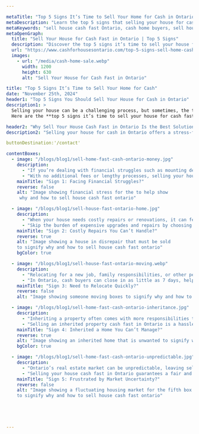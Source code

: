 ```yaml
---

metaTitle: "Top 5 Signs It’s Time to Sell Your Home for Cash in Ontario"
metaDescription: "Learn the top 5 signs that selling your house for cash in Ontario is the fastest and easiest option. Skip the hassle and sell your house cash fast Ontario."
metaKeywords: "sell house cash fast Ontario, cash home buyers, sell house as-is Ontario"
metaOpenGraph:
  title: "Sell Your House for Cash Fast in Ontario | Top 5 Signs"
  description: "Discover the top 5 signs it’s time to sell your house for cash in Ontario. Avoid the hassle of repairs, staging, and waiting—sell your house cash fast and stress-free."
  url: "https://www.cashforhousesontario.com/top-5-signs-sell-home-cash"
  images:
    - url: "/media/cash-home-sale.webp"
      width: 1200
      height: 630
      alt: "Sell Your House for Cash Fast in Ontario"

title: "Top 5 Signs It’s Time to Sell Your Home for Cash"
date: "November 25th, 2024"
header1: "Top 5 Signs You Should Sell Your House for Cash in Ontario"
description1: >
  Selling your house can be a challenging process, but sometimes, the traditional real estate market isn’t the best option. For homeowners looking for speed, convenience, and certainty, selling your house for cash can be the perfect solution. Ontario residents facing financial struggles, tight timelines, or properties in need of extensive repairs are turning to cash buyers for a stress-free alternative. 
  Here are the **top 5 signs it’s time to sell your house for cash fast in Ontario.**

header2: "Why Sell Your House Cash Fast in Ontario Is the Best Solution"
description2: "Selling your house for cash in Ontario offers a stress-free, fast, and reliable solution for homeowners facing various challenges. Whether you’re dealing with financial struggles, costly repairs, or the need to relocate quickly, cash buyers provide an efficient alternative to traditional real estate methods. By choosing to sell your house cash fast in Ontario, you can avoid the unpredictability of the market, eliminate extra costs, and enjoy a seamless, hassle-free transaction. Don't let delays hold you back—embrace the convenience and speed of a cash sale today and move forward with confidence."

buttonDestination:'/contact'

contentBoxes:
  - image: "/blogs/blog1/sell-home-fast-cash-ontario-money.jpg"
    description: 
      - "If you’re dealing with financial struggles such as mounting debt, foreclosure threats, or an unexpected loss of income, selling your house for cash can be a much-needed lifeline. Cash buyers in Ontario are known for their ability to close quickly, providing you with fast access to funds during critical times."
      - "With no additional fees or lengthy processes, selling your house cash fast in Ontario ensures a stress-free way to regain financial stability without the hassle of traditional real estate transactions."
    mainTitle: "Sign 1: Facing Financial Struggles?"
    reverse: false
    alt: "Image showing financial stress for the to help show
     why and how to sell house cash fast ontario"

  - image: "/blogs/blog1/sell-house-fast-ontario-home.jpg"
    description: 
      - "When your house needs costly repairs or renovations, it can feel like an uphill battle to make it market-ready. If you don’t have the resources or time to address major issues, selling your home as-is to a cash buyer is the perfect solution."
      - "Skip the burden of expensive upgrades and repairs by choosing to sell your house cash fast in Ontario. Cash buyers specialize in purchasing homes in any condition, saving you time and money while offering a fair price for your property."
    mainTitle: "Sign 2: Costly Repairs You Can’t Handle?"
    reverse: true
    alt: "Image showing a house in disrepair that must be sold
    to signify why and how to sell house cash fast ontario"
    bgColor: true

  - image: "/blogs/blog1/sell-house-fast-ontario-moving.webp"
    description: 
      - "Relocating for a new job, family responsibilities, or other personal reasons often comes with tight timelines. Selling your home the traditional way can add unnecessary stress and delays to the process. Opting for a fast cash sale allows you to move on quickly without the worry of leaving an unsold property behind."
      - "In Ontario, cash buyers can close in as little as 7 days, helping you sell your house cash fast and focus on starting fresh in your new location without any lingering obligations."
    mainTitle: "Sign 3: Need to Relocate Quickly?"
    reverse: false
    alt: "Image showing someone moving boxes to signify why and how to sell house cash fast ontario"

  - image: "/blogs/blog1/sell-home-fast-cash-ontario-inheritance.jpg"
    description: 
      - "Inheriting a property often comes with more responsibilities than expected, from maintenance and repairs to dealing with legal or financial matters. If the inherited home is far from your current residence or feels like a burden, selling it for cash can simplify your life."
      - "Selling an inherited property cash fast in Ontario is a hassle-free solution that allows you to turn the home into liquid assets quickly. Avoid additional expenses and challenges by selling directly to cash buyers who specialize in handling these types of transactions."
    mainTitle: "Sign 4: Inherited a Home You Can’t Manage?"
    reverse: true
    alt: "Image showing an inherited home that is unwanted to signify why and how to sell house cash fast ontario"
    bgColor: true

  - image: "/blogs/blog1/sell-home-fast-cash-ontario-unpredictable.jpg"
    description: 
      - "Ontario’s real estate market can be unpredictable, leaving sellers waiting months for the perfect buyer, only to face price negotiations or deals falling through at the last minute. This uncertainty can be stressful and time-consuming, especially when you need a quick solution."
      - "Selling your house cash fast in Ontario guarantees a fair and reliable offer, allowing you to bypass the uncertainties of the market. With no need for lengthy showings or buyer negotiations, a cash sale ensures a straightforward, efficient process."
    mainTitle: "Sign 5: Frustrated by Market Uncertainty?"
    reverse: false
    alt: "Image showing a fluctuating housing market for the fifth box
    to signify why and how to sell house cash fast ontario"





---
```


